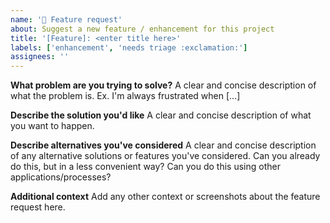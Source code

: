 ```yaml
---
name: '🚀 Feature request'
about: Suggest a new feature / enhancement for this project
title: '[Feature]: <enter title here>'
labels: ['enhancement', 'needs triage :exclamation:']
assignees: ''
---
```


**What problem are you trying to solve?**
A clear and concise description of what the problem is. Ex. I'm always frustrated when [...]

**Describe the solution you'd like**
A clear and concise description of what you want to happen.

**Describe alternatives you've considered**
A clear and concise description of any alternative solutions or features you've considered.
Can you already do this, but in a less convenient way?
Can you do this using other applications/processes?

**Additional context**
Add any other context or screenshots about the feature request here.
